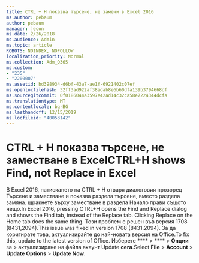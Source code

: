 ```yaml
---
title: CTRL + H показва търсене, не замени в Excel 2016
ms.author: pebaum
author: pebaum
manager: jecon
ms.date: 2/26/2018
ms.audience: Admin
ms.topic: article
ROBOTS: NOINDEX, NOFOLLOW
localization_priority: Normal
ms.collection: Adm_O365
ms.custom:
- "235"
- "2200007"
ms.assetid: bd398934-d6bf-43a7-ae1f-6921402c07ef
ms.openlocfilehash: 32ff3ad922af38adab8e6b60dfa139b3794668df
ms.sourcegitcommit: 0f0186044a3597e42ad14c32ca58e7224344dcfa
ms.translationtype: MT
ms.contentlocale: bg-BG
ms.lasthandoff: 12/15/2019
ms.locfileid: "40053142"
---
```

# <a name="ctrlh-shows-find-not-replace-in-excel"></a><span data-ttu-id="c2098-102">CTRL + H показва търсене, не заместване в Excel</span><span class="sxs-lookup"><span data-stu-id="c2098-102">CTRL+H shows Find, not Replace in Excel</span></span>

<span data-ttu-id="c2098-103">В Excel 2016, натискането на CTRL + H отваря диалоговия прозорец Търсене и заместване и показва раздела търсене, вместо раздела замяна. щракнете върху заместване в раздела Начало прави същото нещо.</span><span class="sxs-lookup"><span data-stu-id="c2098-103">In Excel 2016, pressing CTRL+H opens the Find and Replace dialog and shows the Find tab, instead of the Replace tab. Clicking Replace on the Home tab does the same thing.</span></span> <span data-ttu-id="c2098-104">Този проблем е решен във версия 1708 (8431,2094).</span><span class="sxs-lookup"><span data-stu-id="c2098-104">This issue was fixed in version 1708 (8431.2094).</span></span> <span data-ttu-id="c2098-105">За да коригирате това, актуализирайте до най-новата версия на Office.</span><span class="sxs-lookup"><span data-stu-id="c2098-105">To fix this, update to the latest version of Office.</span></span> <span data-ttu-id="c2098-106">Изберете \*\*\*\* \> \*\*\*\* \> **Опции** за \> актуализиране на файла акаунт Update **сега**.</span><span class="sxs-lookup"><span data-stu-id="c2098-106">Select **File** \> **Account** \> **Update Options** \> **Update Now**.</span></span>
  